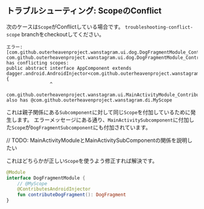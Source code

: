 ## トラブルシューティング: ScopeのConflict

次のケースは`Scope`がConflictしている場合です。
`troubleshooting-conflict-scope` branchをcheckoutしてください。

```
エラー: [com.github.outerheavenproject.wanstagram.ui.dog.DogFragmentModule_ContributeDogFragment.DogFragmentSubcomponent] com.github.outerheavenproject.wanstagram.ui.dog.DogFragmentModule_ContributeDogFragment.DogFragmentSubcomponent has conflicting scopes:
public abstract interface AppComponent extends dagger.android.AndroidInjector<com.github.outerheavenproject.wanstagram.App> {
                ^
    com.github.outerheavenproject.wanstagram.ui.MainActivityModule_ContributeMainActivity.MainActivitySubcomponent also has @com.github.outerheavenproject.wanstagram.di.MyScope
```

これは親子関係にある`Subcomponent`に対して同じ`Scope`を付加しているために発生します。
エラーメッセージにある通り、`MainActivitySubcomponent`に付加した`Scope`が`DogFragmentSubcomponent`にも付加されています。

// TODO: MainActivityModuleとMainActivitySubComponentの関係を説明したい

これはどちらかが正しい`Scope`を使うよう修正すれば解決です。

```kt
@Module
interface DogFragmentModule {
    // @MyScope
    @ContributesAndroidInjector
    fun contributeDogFragment(): DogFragment
}
```
